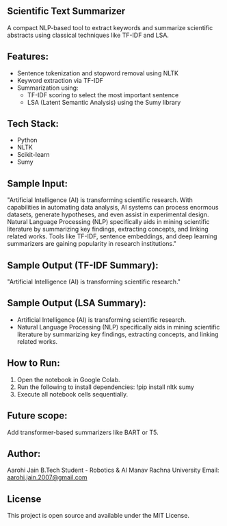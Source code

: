 ## Scientific Text Summarizer

A compact NLP-based tool to extract keywords and summarize scientific abstracts using classical techniques like TF-IDF and LSA.

## Features:
- Sentence tokenization and stopword removal using NLTK
- Keyword extraction via TF-IDF
- Summarization using:
  - TF-IDF scoring to select the most important sentence
  - LSA (Latent Semantic Analysis) using the Sumy library

## Tech Stack:
- Python
- NLTK
- Scikit-learn
- Sumy

## Sample Input:
"Artificial Intelligence (AI) is transforming scientific research. With capabilities in automating data analysis, AI systems can process enormous datasets, generate hypotheses, and even assist in experimental design. Natural Language Processing (NLP) specifically aids in mining scientific literature by summarizing key findings, extracting concepts, and linking related works. Tools like TF-IDF, sentence embeddings, and deep learning summarizers are gaining popularity in research institutions."

## Sample Output (TF-IDF Summary):
"Artificial Intelligence (AI) is transforming scientific research."

## Sample Output (LSA Summary):
- Artificial Intelligence (AI) is transforming scientific research.
- Natural Language Processing (NLP) specifically aids in mining scientific literature by summarizing key findings, extracting concepts, and linking related works.

## How to Run:
1. Open the notebook in Google Colab.
2. Run the following to install dependencies:
   !pip install nltk sumy
3. Execute all notebook cells sequentially.

## Future scope: 
Add transformer-based summarizers like BART or T5.

## Author:
Aarohi Jain
B.Tech Student - Robotics & AI
Manav Rachna University
Email: aarohi.jain.2007@gmail.com

## License
This project is open source and available under the MIT License.
